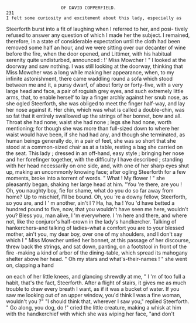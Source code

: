                          OF DAVID COPPERFIELD.                           231
    I felt some curiosity and excitement about this lady, especially as
Steerforth burst into a fit of laughing when I referred to her, and posi-
tively refused to answer any question of which I made her the subject. I
remained, therefore, in a state of considerable expectation until the cloth
had been removed some half an hour, and we were sitting over our
decanter of wine before the fire, when the door opened, and Littimer, with
 his habitual serenity quite undisturbed, announced :
   !' Miss Mowcher ! "
    I looked at the doorway and saw nothing. I was still looking at the
doorway, thinking that Miss Mowcher was a long while making her
appearance, when, to my infinite astonishment, there came waddling round
a sofa which stood between me and it, a pursy dwarf, of about forty or
forty-five, with a very large head and face, a pair of roguish grey eyes,
and such extremely little arms, that, to enable herself to lay a finger archly
against her snub nose, as she ogled Steerforth, she was obliged to meet
the finger half-way, and lay her nose against it. Her chin, which was
what is called a double-chin, was so fat that it entirely swallowed up the
strings of her bonnet, bow and all. Throat she had none; waist she had
none ; legs she had none, worth mentioning; for though she was more
than full-sized down to where her waist would have been, if she had had
any, and though she terminated, as human beings generally do, in a pair
of feet, she was so short that she stood at a common-sized chair as at a
table, resting a bag she carried on the seat. This lady ; dressed in an
off-hand, easy style ; bringing her nose and her forefinger together, with
the difficulty I have described ; standing with her head necessarily on one
side, and, with one of her sharp eyes shut up, making an uncommonly
knowing face; after ogling Steerforth for a few moments, broke into a
torrent of words.
    " What ! My flower ! " she pleasantly began, shaking her large head
at him. "You 're there, are you ! Oh, you naughty boy, fie for shame,
what do you do so far away from home? Up to mischief, I'll be bound.
Oh, you 're a downy fellow, Steerforth, so you are, and I ' m another, ain't
I ? Ha, ha, ha ! You 'd have betted a hundred pound to five, now, that
you wouldn't have seen me here, wouldn't you? Bless you, man alive,
I 'm everywhere. I 'm here and there, and where not, like the conjuror's
half-crown in the lady's handkercher. Talking of hankerchers-and
talking of ladies-what a comfort you are to your blessed mother, ain't
you, my dear boy, over one of my shoulders, and I don't say which I "
    Miss Mowcher untied her bonnet, at this passage of her discourse, threw
back the strings, and sat down, panting, on a footstool in front of the fire
-making a kind of arbor of the dining-table, which spread its mahogany
shelter above her head.
    " Oh my stars and what's-their-names ! " she went on, clapping a hand

on each of her little knees, and glancing shrewdly at me, " I 'm of too
full a habit, that's the fact, Steerforth. After a flight of stairs, it gives
me as much trouble to draw every breath I want, as if it was a bucket of
 water. If you saw me looking out of an upper window, you'd think I
 was a fine woman, wouldn't you ?"
    "I should think that, wherever I saw you," replied Steerforth.
    " Go along, you dog, do !" cried the little creature, making a whisk at
 him with the handkerchief with which she was wiping her face, "and don't
